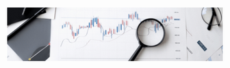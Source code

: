 <p align="center">
  <img src="Portadas-Contenidos-Sitio-18.png" alt="Banner del proyecto" width="100%" style="max-height: 400px;">
</p>


